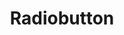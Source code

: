 ---
layout: pattern.njk
tags: 
    - legacy_it
    - legacy_components_it
    - page
key: radiobutton-legacy_it
title: Radiobutton
parent: components-legacy_it
image: legacy/overview/radiobutton.webp
keywords: 
order: 200
availablelanguages: 
    - de
    - en
---